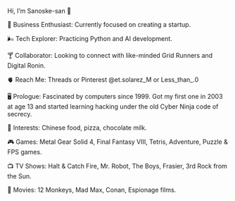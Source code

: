 Hi, I’m Sanoske-san 👋

🌆 Business Enthusiast: Currently focused on creating a startup.

🌬️ Tech Explorer: Practicing Python and AI development.

🍸 Collaborator: Looking to connect with like-minded Grid Runners and Digital Ronin.

🫀 Reach Me: Threads or Pinterest @et.solarez_M  or Less_than_.0

🖥️ Prologue: Fascinated by computers since 1999. Got my first one in 2003 at age 13 and started learning hacking under the old Cyber Ninja code of secrecy.

🍕 Interests: Chinese food, pizza, chocolate milk.

🎮 Games: Metal Gear Solid 4, Final Fantasy VIII, Tetris, Adventure, Puzzle & FPS games.

📺 TV Shows: Halt & Catch Fire, Mr. Robot, The Boys, Frasier, 3rd Rock from the Sun.

🎥 Movies: 12 Monkeys, Mad Max, Conan, Espionage films.
